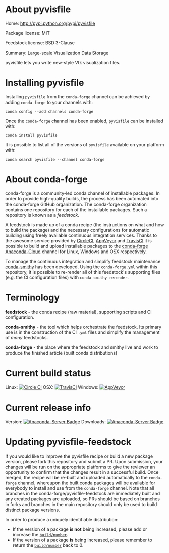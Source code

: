 About pyvisfile
===============

Home: http://pypi.python.org/pypi/pyvisfile

Package license: MIT

Feedstock license: BSD 3-Clause

Summary: Large-scale Visualization Data Storage


pyvisfile lets you write new-style Vtk visualization files.


Installing pyvisfile
====================

Installing `pyvisfile` from the `conda-forge` channel can be achieved by adding `conda-forge` to your channels with:

```
conda config --add channels conda-forge
```

Once the `conda-forge` channel has been enabled, `pyvisfile` can be installed with:

```
conda install pyvisfile
```

It is possible to list all of the versions of `pyvisfile` available on your platform with:

```
conda search pyvisfile --channel conda-forge
```



About conda-forge
=================

conda-forge is a community-led conda channel of installable packages.
In order to provide high-quality builds, the process has been automated into the
conda-forge GitHub organization. The conda-forge organization contains one repository
for each of the installable packages. Such a repository is known as a *feedstock*.

A feedstock is made up of a conda recipe (the instructions on what and how to build
the package) and the necessary configurations for automatic building using freely
available continuous integration services. Thanks to the awesome service provided by
[CircleCI](https://circleci.com/), [AppVeyor](http://www.appveyor.com/)
and [TravisCI](https://travis-ci.org/) it is possible to build and upload installable
packages to the [conda-forge](https://anaconda.org/conda-forge)
[Anaconda-Cloud](http://docs.anaconda.org/) channel for Linux, Windows and OSX respectively.

To manage the continuous integration and simplify feedstock maintenance
[conda-smithy](http://github.com/conda-forge/conda-smithy) has been developed.
Using the ``conda-forge.yml`` within this repository, it is possible to re-render all of
this feedstock's supporting files (e.g. the CI configuration files) with ``conda smithy rerender``.


Terminology
===========

**feedstock** - the conda recipe (raw material), supporting scripts and CI configuration.

**conda-smithy** - the tool which helps orchestrate the feedstock.
                   Its primary use is in the construction of the CI ``.yml`` files
                   and simplify the management of *many* feedstocks.

**conda-forge** - the place where the feedstock and smithy live and work to
                  produce the finished article (built conda distributions)

Current build status
====================

Linux: [![Circle CI](https://circleci.com/gh/conda-forge/pyvisfile-feedstock.svg?style=shield)](https://circleci.com/gh/conda-forge/pyvisfile-feedstock)
OSX: [![TravisCI](https://travis-ci.org/conda-forge/pyvisfile-feedstock.svg?branch=master)](https://travis-ci.org/conda-forge/pyvisfile-feedstock)
Windows: [![AppVeyor](https://ci.appveyor.com/api/projects/status/github/conda-forge/pyvisfile-feedstock?svg=True)](https://ci.appveyor.com/project/conda-forge/pyvisfile-feedstock/branch/master)

Current release info
====================
Version: [![Anaconda-Server Badge](https://anaconda.org/conda-forge/pyvisfile/badges/version.svg)](https://anaconda.org/conda-forge/pyvisfile)
Downloads: [![Anaconda-Server Badge](https://anaconda.org/conda-forge/pyvisfile/badges/downloads.svg)](https://anaconda.org/conda-forge/pyvisfile)


Updating pyvisfile-feedstock
============================

If you would like to improve the pyvisfile recipe or build a new
package version, please fork this repository and submit a PR. Upon submission,
your changes will be run on the appropriate platforms to give the reviewer an
opportunity to confirm that the changes result in a successful build. Once
merged, the recipe will be re-built and uploaded automatically to the
`conda-forge` channel, whereupon the built conda packages will be available for
everybody to install and use from the `conda-forge` channel.
Note that all branches in the conda-forge/pyvisfile-feedstock are
immediately built and any created packages are uploaded, so PRs should be based
on branches in forks and branches in the main repository should only be used to
build distinct package versions.

In order to produce a uniquely identifiable distribution:
 * If the version of a package **is not** being increased, please add or increase
   the [``build/number``](http://conda.pydata.org/docs/building/meta-yaml.html#build-number-and-string).
 * If the version of a package **is** being increased, please remember to return
   the [``build/number``](http://conda.pydata.org/docs/building/meta-yaml.html#build-number-and-string)
   back to 0.
